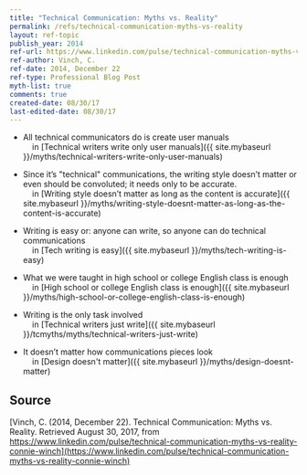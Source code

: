 ```yaml
---
title: "Technical Communication: Myths vs. Reality"
permalink: /refs/technical-communication-myths-vs-reality
layout: ref-topic
publish_year: 2014
ref-url: https://www.linkedin.com/pulse/technical-communication-myths-vs-reality-connie-winch
ref-author: Vinch, C.
ref-date: 2014, December 22
ref-type: Professional Blog Post
myth-list: true
comments: true
created-date: 08/30/17
last-edited-date: 08/30/17
---
```


* All technical communicators do is create user manuals<br>&nbsp;&nbsp;&nbsp;&nbsp;in [Technical writers write only user manuals]({{ site.mybaseurl }}/myths/technical-writers-write-only-user-manuals)

* Since it’s "technical" communications, the writing style doesn’t matter or even should be convoluted; it needs only to be accurate.<br>&nbsp;&nbsp;&nbsp;&nbsp;in [Writing style doesn’t matter as long as the content is accurate]({{ site.mybaseurl }}/myths/writing-style-doesnt-matter-as-long-as-the-content-is-accurate) 

* Writing is easy or: anyone can write, so anyone can do technical communications<br>&nbsp;&nbsp;&nbsp;&nbsp;in [Tech writing is easy]({{ site.mybaseurl }}/myths/tech-writing-is-easy) 

* What we were taught in high school or college English class is enough<br>&nbsp;&nbsp;&nbsp;&nbsp;in [High school or college English class is enough]({{ site.mybaseurl }}/myths/high-school-or-college-english-class-is-enough) 

* Writing is the only task involved<br>&nbsp;&nbsp;&nbsp;&nbsp;in [Technical writers just write]({{ site.mybaseurl }}/tcmyths/myths/technical-writers-just-write) 

* It doesn’t matter how communications pieces look<br>&nbsp;&nbsp;&nbsp;&nbsp;in [Design doesn't matter]({{ site.mybaseurl }}/myths/design-doesnt-matter)


## Source

[Vinch, C. (2014, December 22). Technical Communication: Myths vs. Reality. Retrieved August 30, 2017, from https://www.linkedin.com/pulse/technical-communication-myths-vs-reality-connie-winch](https://www.linkedin.com/pulse/technical-communication-myths-vs-reality-connie-winch)
